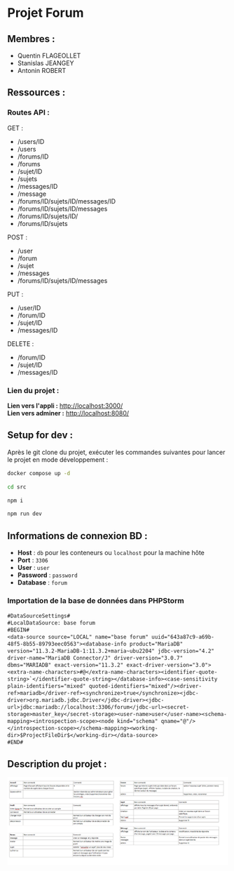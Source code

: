# Projet Forum

## Membres :
 - Quentin FLAGEOLLET
 - Stanislas JEANGEY
 - Antonin ROBERT

## Ressources :

### Routes API : 

GET : 
- /users/ID
- /users
- /forums/ID
- /forums
- /sujet/ID
- /sujets
- /messages/ID
- /message
- /forums/ID/sujets/ID/messages/ID
- /forums/ID/sujets/ID/messages
- /forums/ID/sujets/ID/
- /forums/ID/sujets

POST :
- /user
- /forum
- /sujet
- /messages
- /forums/ID/sujets/ID/messages

PUT :
- /user/ID
- /forum/ID
- /sujet/ID
- /messages/ID

DELETE :
- /forum/ID
- /sujet/ID
- /messages/ID

### Lien du projet :  
**Lien vers l'appli :** [http://localhost:3000/](http://localhost:3000/)  
**Lien vers adminer :** [http://localhost:8080/](http://localhost:8080/)

## Setup for dev :

Après le git clone du projet, exécuter les commandes suivantes pour lancer le projet en mode développement :

```bash
docker compose up -d
```
```bash
cd src
```
```bash
npm i
```
```bash
npm run dev
```

## Informations de connexion BD :

- **Host** : `db` pour les conteneurs ou `localhost` pour la machine hôte
- **Port** : `3306`
- **User** : `user`
- **Password** : `password`
- **Database** : `forum`

### Importation de la base de données dans PHPStorm

```
#DataSourceSettings#
#LocalDataSource: base forum
#BEGIN#
<data-source source="LOCAL" name="base forum" uuid="643a87c9-a69b-48f5-8b55-89793eec0563"><database-info product="MariaDB" version="11.3.2-MariaDB-1:11.3.2+maria~ubu2204" jdbc-version="4.2" driver-name="MariaDB Connector/J" driver-version="3.0.7" dbms="MARIADB" exact-version="11.3.2" exact-driver-version="3.0"><extra-name-characters>#@</extra-name-characters><identifier-quote-string>`</identifier-quote-string></database-info><case-sensitivity plain-identifiers="mixed" quoted-identifiers="mixed"/><driver-ref>mariadb</driver-ref><synchronize>true</synchronize><jdbc-driver>org.mariadb.jdbc.Driver</jdbc-driver><jdbc-url>jdbc:mariadb://localhost:3306/forum</jdbc-url><secret-storage>master_key</secret-storage><user-name>user</user-name><schema-mapping><introspection-scope><node kind="schema" qname="@"/></introspection-scope></schema-mapping><working-dir>$ProjectFileDir$</working-dir></data-source>
#END#
```

## Description du projet :

![](image.png)